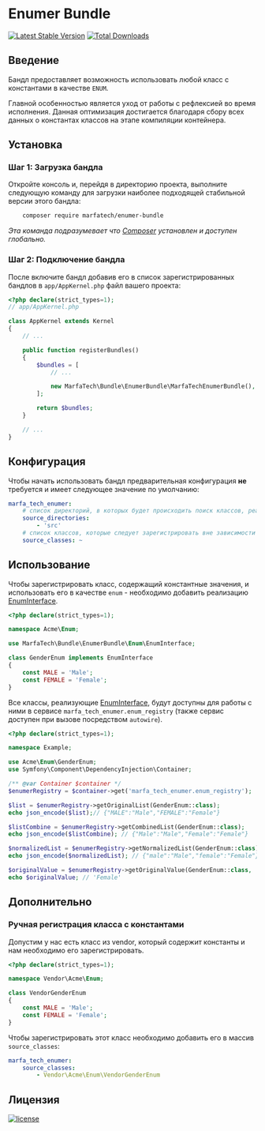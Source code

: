 Enumer Bundle
=============

[![Latest Stable Version](https://poser.pugx.org/marfatech/enumer-bundle/v/stable)](https://packagist.org/packages/marfatech/enumer-bundle)
[![Total Downloads](https://poser.pugx.org/marfatech/enumer-bundle/downloads)](https://packagist.org/packages/marfatech/enumer-bundle)

Введение
--------

Бандл предоставляет возможность использовать любой класс с константами в качестве `ENUM`.

Главной особенностью является уход от работы с рефлексией во время исполнения. Данная оптимизация достигается
благодаря сбору всех данных о константах классов на этапе компиляции контейнера.

Установка
---------

### Шаг 1: Загрузка бандла

Откройте консоль и, перейдя в директорию проекта, выполните следующую команду для загрузки наиболее подходящей
стабильной версии этого бандла:

```bash
    composer require marfatech/enumer-bundle
```
*Эта команда подразумевает что [Composer](https://getcomposer.org) установлен и доступен глобально.*

### Шаг 2: Подключение бандла

После включите бандл добавив его в список зарегистрированных бандлов в `app/AppKernel.php` файл вашего проекта:

```php
<?php declare(strict_types=1);
// app/AppKernel.php

class AppKernel extends Kernel
{
    // ...

    public function registerBundles()
    {
        $bundles = [
            // ...

            new MarfaTech\Bundle\EnumerBundle\MarfaTechEnumerBundle(),
        ];

        return $bundles;
    }

    // ...
}
```

Конфигурация
------------

Чтобы начать использовать бандл предварительная конфигурация **не** требуется и имеет следующее значение по умолчанию:

```yaml
marfa_tech_enumer:
    # список директорий, в которых будет происходить поиск классов, реализующих EnumInterface
    source_directories:
        - 'src'
    # список классов, которые следует зарегистрировать вне зависимости от реализации EnumInterface
    source_classes: ~
``` 

Использование
-------------

Чтобы зарегистрировать класс, содержащий константные значения, и использовать его в качестве `enum` - необходимо
добавить реализацию [EnumInterface](./Enum/EnumInterface.php).

```php
<?php declare(strict_types=1);

namespace Acme\Enum;

use MarfaTech\Bundle\EnumerBundle\Enum\EnumInterface;

class GenderEnum implements EnumInterface
{
    const MALE = 'Male';
    const FEMALE = 'Female';
}
```

Все классы, реализующие [EnumInterface](./Enum/EnumInterface.php), будут доступны для работы с ними в сервисе
`marfa_tech_enumer.enum_registry` (также сервис доступен при вызове посредством `autowire`). 

```php
<?php declare(strict_types=1);

namespace Example;

use Acme\Enum\GenderEnum;
use Symfony\Component\DependencyInjection\Container;

/** @var Container $container */
$enumerRegistry = $container->get('marfa_tech_enumer.enum_registry');

$list = $enumerRegistry->getOriginalList(GenderEnum::class); 
echo json_encode($list);// {"MALE":"Male","FEMALE":"Female"}

$listCombine = $enumerRegistry->getCombinedList(GenderEnum::class); 
echo json_encode($listCombine); // {"Male":"Male","Female":"Female"}

$normalizedList = $enumerRegistry->getNormalizedList(GenderEnum::class); 
echo json_encode($normalizedList); // {"male":"Male","female":"Female"}

$originalValue = $enumerRegistry->getOriginalValue(GenderEnum::class, 'FemALE'); 
echo $originalValue; // 'Female'
```

Дополнительно
-------------

### Ручная регистрация класса с константами

Допустим у нас есть класс из vendor, который содержит константы и нам необходимо его зарегистрировать.

```php
<?php declare(strict_types=1);

namespace Vendor\Acme\Enum;

class VendorGenderEnum
{
    const MALE = 'Male';
    const FEMALE = 'Female';
}
```

Чтобы зарегистрировать этот класс необходимо добавить его в массив `source_classes`:

```yaml
marfa_tech_enumer:
    source_classes:
        - Vendor\Acme\Enum\VendorGenderEnum
``` 

Лицензия
--------

[![license](https://img.shields.io/badge/License-MIT-green.svg?style=flat-square)](./LICENSE)
